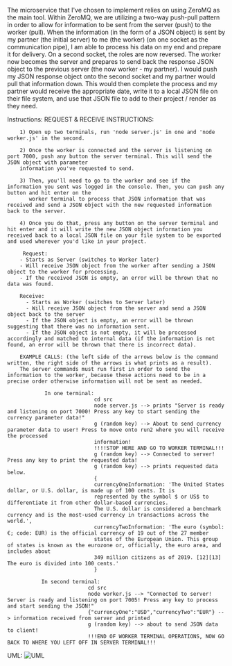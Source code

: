The microservice that I've chosen to implement relies on using ZeroMQ as the main tool. Within ZeroMQ, we are utilizing a two-way push-pull pattern in order to allow for information to be sent from the server (push) to the worker (pull). When the information (in the form of a JSON object) is sent by my partner (the initial server) to me (the worker) (on one socket as the communication pipe), I am able to process his data on my end and prepare it for delivery. On a second socket, the roles are now reversed. The worker now becomes the server and prepares to send back the response JSON object to the previous server (the now worker - my partner). I would push my JSON response object onto the second socket and my partner would pull that information down. This would then complete the process and my partner would receive the appropriate date, write it to a local JSON file on their file system, and use that JSON file to add to their project / render as they need.

Instructions:
      REQUEST & RECEIVE INSTRUCTIONS:
      
        1) Open up two terminals, run 'node server.js' in one and 'node worker.js' in the second.
        
        2) Once the worker is connected and the server is listening on port 7000, push any button the server terminal. This will send the JSON object with parameter
        information you've requested to send.
       
        3) Then, you'll need to go to the worker and see if the information you sent was logged in the console. Then, you can push any button and hit enter on the
           worker terminal to process that JSON information that was received and send a JSON object with the new requested information back to the server.
           
        4) Once you do that, press any button on the server terminal and hit enter and it will write the new JSON object information you received back to a local JSON file on your file system to be exported and used wherever you'd like in your project.
        
         Request:
        - Starts as Server (switches to Worker later)
        - Will receive JSON object from the worker after sending a JSON object to the worker for processing.
        - If the received JSON is empty, an error will be thrown that no data was found.
        
        Receive:
          - Starts as Worker (switches to Server later)
          - Will receive JSON object from the server and send a JSON object back to the server
          - If the JSON object is empty, an error will be thrown suggesting that there was no information sent.
          - If the JSON object is not empty, it will be processed accordingly and matched to internal data (if the information is not found, an error will be thrown that there is incorrect data).
        
        EXAMPLE CALLS: (the left side of the arrows below is the command written, the right side of the arrows is what prints as a result).
        The server commands must run first in order to send the information to the worker, because these actions need to be in a precise order otherwise information will not be sent as needed.
        
                In one terminal:
                                cd src
                                node server.js --> prints "Server is ready and listening on port 7000! Press any key to start sending the currency parameter data!"
                                g (random key) --> About to send currency parameter data to user! Press to move onto run2 where you will receive the processed
                                information! 
                                !!!!STOP HERE AND GO TO WORKER TERMINAL!!!
                                g (random key) --> Connected to server! Press any key to print the requested data!
                                g (random key) --> prints requested data below.
                                {
                                currencyOneInformation: 'The United States dollar, or U.S. dollar, is made up of 100 cents. It is 
                                represented by the symbol $ or US$ to differentiate it from other dollar-based currencies. 
                                The U.S. dollar is considered a benchmark currency and is the most-used currency in transactions across the world.',
                                currencyTwoInformation: 'The euro (symbol: €; code: EUR) is the official currency of 19 out of the 27 member
                                states of the European Union. This group of states is known as the eurozone or, officially, the euro area, and includes about 
                                349 million citizens as of 2019. [12][13] The euro is divided into 100 cents.'
                                }

               In second terminal: 
                              cd src
                              node worker.js --> "Connected to server! Server is ready and listening on port 7005! Press any key to process and start sending the JSON!"
                              {"currencyOne":"USD","currencyTwo":"EUR"} --> information received from server and printed
                              g (random key) --> about to send JSON data to client!
                              !!!END OF WORKER TERMINAL OPERATIONS, NOW GO BACK TO WHERE YOU LEFT OFF IN SERVER TERMINAL!!!
                              
UML:
![UML](https://user-images.githubusercontent.com/82230435/180621693-45f2075e-a1ac-427a-a555-c84ccd36d00f.jpg)



